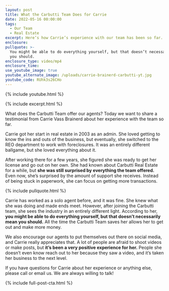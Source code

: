 ```yaml
---
layout: post
title: What the Carbutti Team Does for Carrie
date: 2022-05-16 00:00:00
tags:
  - Our Team
  - Real Estate
excerpt: Here’s how Carrie’s experience with our team has been so far.
enclosure:
pullquote: >-
  You might be able to do everything yourself, but that doesn’t necessarily mean
  you should.
enclosure_type: video/mp4
enclosure_time:
use_youtube_image: true
youtube_alternate_image: /uploads/carrie-brainerd-carbutti-yt.jpg
youtube_code: RUhk3s26CHo
---
```

{% include youtube.html %}

{% include excerpt.html %}

What does the Carbutti Team offer our agents? Today we want to share a testimonial from Carrie Vass Brainerd about her experience with the team so far.&nbsp;

Carrie got her start in real estate in 2003 as an admin. She loved getting to know the ins and outs of the business, but eventually, she switched to the REO department to work with foreclosures. It was an entirely different ballgame, but she loved everything about it.&nbsp;&nbsp;

After working there for a few years, she figured she was ready to get her license and go out on her own. She had known about Carbutti Real Estate for a while, but **she was still surprised by everything the team offered.** Even now, she’s surprised by the amount of support she receives. Instead of being stuck in paperwork, she can focus on getting more transactions.&nbsp;

{% include pullquote.html %}

Carrie has worked as a solo agent before, and it was fine. She knew what she was doing and made ends meet. However, after joining the Carbutti team, she sees the industry in an entirely different light. According to her, **you might be able to do everything yourself, but that doesn’t necessarily mean you should.** All the time the Carbutti Team saves her allows her to get out and make more money.&nbsp;

We also encourage our agents to put themselves out there on social media, and Carrie really appreciates that. A lot of people are afraid to shoot videos or make posts, but **it’s been a very positive experience for her.** People she doesn’t even know reach out to her because they saw a video, and it’s taken her business to the next level.&nbsp;

If you have questions for Carrie about her experience or anything else, please call or email us. We are always willing to talk\!

{% include full-post-cta.html %}
